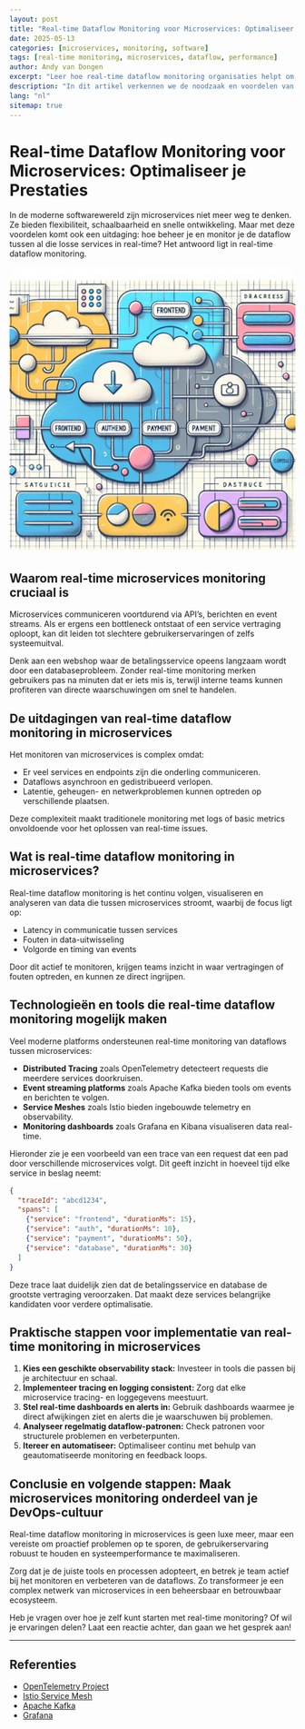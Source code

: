 ```yaml
---
layout: post
title: "Real-time Dataflow Monitoring voor Microservices: Optimaliseer je Prestaties"
date: 2025-05-13
categories: [microservices, monitoring, software]
tags: [real-time monitoring, microservices, dataflow, performance]
author: Andy van Dongen
excerpt: "Leer hoe real-time dataflow monitoring organisaties helpt om bottlenecks in microservices te identificeren en prestaties te optimaliseren."
description: "In dit artikel verkennen we de noodzaak en voordelen van real-time dataflow monitoring voor microservices en geven we praktische inzichten voor implementatie."
lang: "nl"
sitemap: true
---
```


# Real-time Dataflow Monitoring voor Microservices: Optimaliseer je Prestaties

In de moderne softwarewereld zijn microservices niet meer weg te denken. Ze bieden flexibiliteit, schaalbaarheid en snelle ontwikkeling. Maar met deze voordelen komt ook een uitdaging: hoe beheer je en monitor je de dataflow tussen al die losse services in real-time? Het antwoord ligt in real-time dataflow monitoring.

![Illustratie van real-time dataflow monitoring tussen microservices en performance optimalisatie.](/images/realtime-dataflow-microservices.png "Real-time dataflow monitoring voor microservices")

## Waarom real-time microservices monitoring cruciaal is

Microservices communiceren voortdurend via API’s, berichten en event streams. Als er ergens een bottleneck ontstaat of een service vertraging oploopt, kan dit leiden tot slechtere gebruikerservaringen of zelfs systeemuitval.

Denk aan een webshop waar de betalingsservice opeens langzaam wordt door een databaseprobleem. Zonder real-time monitoring merken gebruikers pas na minuten dat er iets mis is, terwijl interne teams kunnen profiteren van directe waarschuwingen om snel te handelen.

## De uitdagingen van real-time dataflow monitoring in microservices

Het monitoren van microservices is complex omdat:

- Er veel services en endpoints zijn die onderling communiceren.
- Dataflows asynchroon en gedistribueerd verlopen.
- Latentie, geheugen- en netwerkproblemen kunnen optreden op verschillende plaatsen.

Deze complexiteit maakt traditionele monitoring met logs of basic metrics onvoldoende voor het oplossen van real-time issues.

## Wat is real-time dataflow monitoring in microservices?

Real-time dataflow monitoring is het continu volgen, visualiseren en analyseren van data die tussen microservices stroomt, waarbij de focus ligt op:

- Latency in communicatie tussen services
- Fouten in data-uitwisseling
- Volgorde en timing van events

Door dit actief te monitoren, krijgen teams inzicht in waar vertragingen of fouten optreden, en kunnen ze direct ingrijpen.

## Technologieën en tools die real-time dataflow monitoring mogelijk maken

Veel moderne platforms ondersteunen real-time monitoring van dataflows tussen microservices:

- **Distributed Tracing** zoals OpenTelemetry detecteert requests die meerdere services doorkruisen.
- **Event streaming platforms** zoals Apache Kafka bieden tools om events en berichten te volgen.
- **Service Meshes** zoals Istio bieden ingebouwde telemetry en observability.
- **Monitoring dashboards** zoals Grafana en Kibana visualiseren data real-time.

Hieronder zie je een voorbeeld van een trace van een request dat een pad door verschillende microservices volgt. Dit geeft inzicht in hoeveel tijd elke service in beslag neemt:

```json
{
  "traceId": "abcd1234",
  "spans": [
    {"service": "frontend", "durationMs": 15},
    {"service": "auth", "durationMs": 10},
    {"service": "payment", "durationMs": 50},
    {"service": "database", "durationMs": 30}
  ]
}
```

Deze trace laat duidelijk zien dat de betalingsservice en database de grootste vertraging veroorzaken. Dat maakt deze services belangrijke kandidaten voor verdere optimalisatie.

## Praktische stappen voor implementatie van real-time monitoring in microservices

1. **Kies een geschikte observability stack:** Investeer in tools die passen bij je architectuur en schaal.
2. **Implementeer tracing en logging consistent:** Zorg dat elke microservice tracing- en loggegevens meestuurt.
3. **Stel real-time dashboards en alerts in:** Gebruik dashboards waarmee je direct afwijkingen ziet en alerts die je waarschuwen bij problemen.
4. **Analyseer regelmatig dataflow-patronen:** Check patronen voor structurele problemen en verbeterpunten.
5. **Itereer en automatiseer:** Optimaliseer continu met behulp van geautomatiseerde monitoring en feedback loops.

## Conclusie en volgende stappen: Maak microservices monitoring onderdeel van je DevOps-cultuur

Real-time dataflow monitoring in microservices is geen luxe meer, maar een vereiste om proactief problemen op te sporen, de gebruikerservaring robuust te houden en systeemperformance te maximaliseren.

Zorg dat je de juiste tools en processen adopteert, en betrek je team actief bij het monitoren en verbeteren van de dataflows. Zo transformeer je een complex netwerk van microservices in een beheersbaar en betrouwbaar ecosysteem.

Heb je vragen over hoe je zelf kunt starten met real-time monitoring? Of wil je ervaringen delen? Laat een reactie achter, dan gaan we het gesprek aan!

---

## Referenties

- [OpenTelemetry Project](https://opentelemetry.io/)
- [Istio Service Mesh](https://istio.io/)
- [Apache Kafka](https://kafka.apache.org/)
- [Grafana](https://grafana.com/)